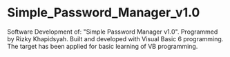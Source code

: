 # Simple_Password_Manager_v1.0
Software Development of: "Simple Password Manager v1.0". Programmed by Rizky Khapidsyah. Built and developed with Visual Basic 6 programming. The target has been applied for basic learning of VB programming.
